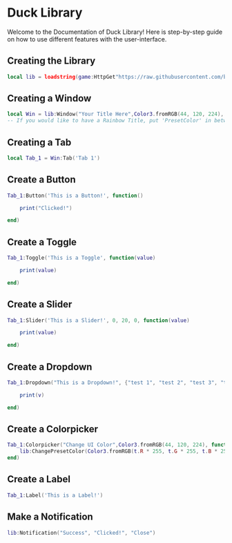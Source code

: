# Duck Library
Welcome to the Documentation of Duck Library! Here is step-by-step guide on how to use different features with the user-interface.

## Creating the Library
```lua
local lib = loadstring(game:HttpGet"https://raw.githubusercontent.com/bruvzz/ducklibrary/main/src.lua")()
```

## Creating a Window
```lua
local Win = lib:Window("Your Title Here",Color3.fromRGB(44, 120, 224), Enum.KeyCode)
-- If you would like to have a Rainbow Title, put 'PresetColor' in between the set of parenthesis --
```

## Creating a Tab
```lua
local Tab_1 = Win:Tab('Tab 1')
```

## Create a Button
```lua
Tab_1:Button('This is a Button!', function()

    print("Clicked!")

end)
```

## Create a Toggle
```lua
Tab_1:Toggle('This is a Toggle', function(value)

    print(value)

end)
```

## Create a Slider
```lua
Tab_1:Slider('This is a Slider!', 0, 20, 0, function(value)

    print(value)

end)
```

## Create a Dropdown
```lua
Tab_1:Dropdown("This is a Dropdown!", {"test 1", "test 2", "test 3", "test 4"}, function(v)

    print(v)

end)
```

## Create a Colorpicker
```lua
Tab_1:Colorpicker("Change UI Color",Color3.fromRGB(44, 120, 224), function(t)
    lib:ChangePresetColor(Color3.fromRGB(t.R * 255, t.G * 255, t.B * 255))
end)
```

## Create a Label
```lua
Tab_1:Label('This is a Label!')
```

## Make a Notification
```lua
lib:Notification("Success", "Clicked!", "Close")
```
